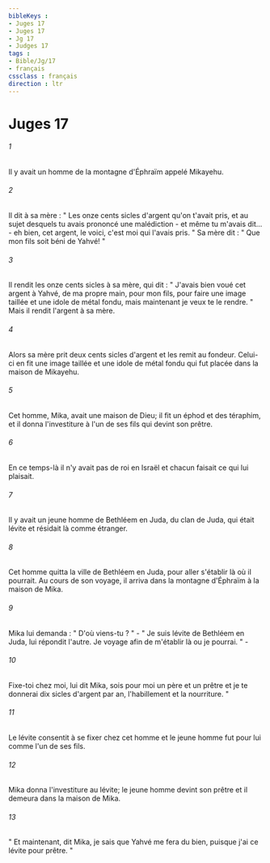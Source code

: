```yaml
---
bibleKeys : 
- Juges 17
- Juges 17
- Jg 17
- Judges 17
tags : 
- Bible/Jg/17
- français
cssclass : français
direction : ltr
---
```


# Juges 17

###### 1
Il y avait un homme de la montagne d'Éphraïm appelé Mikayehu. 
###### 2
Il dit à sa mère : " Les onze cents sicles d'argent qu'on t'avait pris, et au sujet desquels tu avais prononcé une malédiction - et même tu m'avais dit... - eh bien, cet argent, le voici, c'est moi qui l'avais pris. " Sa mère dit : " Que mon fils soit béni de Yahvé! " 
###### 3
Il rendit les onze cents sicles à sa mère, qui dit : " J'avais bien voué cet argent à Yahvé, de ma propre main, pour mon fils, pour faire une image taillée et une idole de métal fondu, mais maintenant je veux te le rendre. " Mais il rendit l'argent à sa mère. 
###### 4
Alors sa mère prit deux cents sicles d'argent et les remit au fondeur. Celui-ci en fit une image taillée et une idole de métal fondu qui fut placée dans la maison de Mikayehu. 
###### 5
Cet homme, Mika, avait une maison de Dieu; il fit un éphod et des téraphim, et il donna l'investiture à l'un de ses fils qui devint son prêtre. 
###### 6
En ce temps-là il n'y avait pas de roi en Israël et chacun faisait ce qui lui plaisait. 
###### 7
Il y avait un jeune homme de Bethléem en Juda, du clan de Juda, qui était lévite et résidait là comme étranger. 
###### 8
Cet homme quitta la ville de Bethléem en Juda, pour aller s'établir là où il pourrait. Au cours de son voyage, il arriva dans la montagne d'Éphraïm à la maison de Mika. 
###### 9
Mika lui demanda : " D'où viens-tu ? " - " Je suis lévite de Bethléem en Juda, lui répondit l'autre. Je voyage afin de m'établir là ou je pourrai. " -
###### 10
Fixe-toi chez moi, lui dit Mika, sois pour moi un père et un prêtre et je te donnerai dix sicles d'argent par an, l'habillement et la nourriture. " 
###### 11
Le lévite consentit à se fixer chez cet homme et le jeune homme fut pour lui comme l'un de ses fils. 
###### 12
Mika donna l'investiture au lévite; le jeune homme devint son prêtre et il demeura dans la maison de Mika. 
###### 13
" Et maintenant, dit Mika, je sais que Yahvé me fera du bien, puisque j'ai ce lévite pour prêtre. " 
